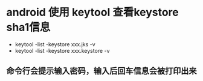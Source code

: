 # android 使用 keytool 查看keystore sha1信息
- keytool -list -keystore xxx.jks -v
- keytool -list -keystore xxx.keystore -v

## 命令行会提示输入密码，输入后回车信息会被打印出来